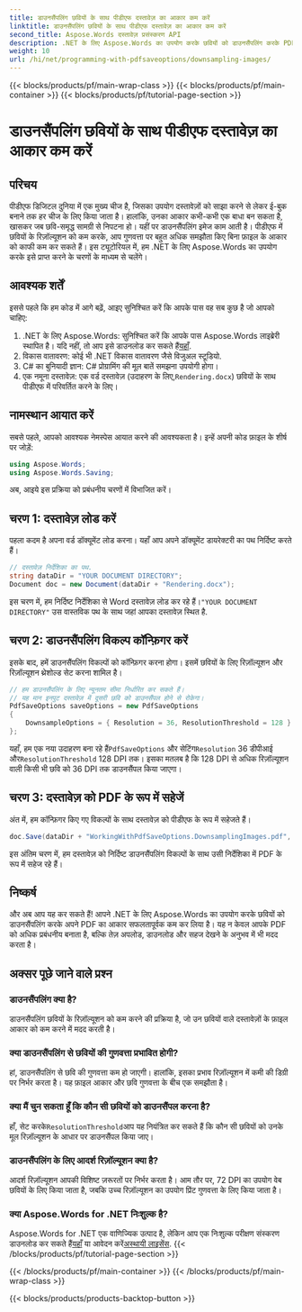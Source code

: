 ```yaml
---
title: डाउनसैंपलिंग छवियों के साथ पीडीएफ दस्तावेज़ का आकार कम करें
linktitle: डाउनसैंपलिंग छवियों के साथ पीडीएफ दस्तावेज़ का आकार कम करें
second_title: Aspose.Words दस्तावेज़ प्रसंस्करण API
description: .NET के लिए Aspose.Words का उपयोग करके छवियों को डाउनसैंपलिंग करके PDF दस्तावेज़ का आकार कम करें। तेज़ अपलोड और डाउनलोड समय के लिए अपने PDF को अनुकूलित करें।
weight: 10
url: /hi/net/programming-with-pdfsaveoptions/downsampling-images/
---
```


{{< blocks/products/pf/main-wrap-class >}}
{{< blocks/products/pf/main-container >}}
{{< blocks/products/pf/tutorial-page-section >}}

# डाउनसैंपलिंग छवियों के साथ पीडीएफ दस्तावेज़ का आकार कम करें

## परिचय

पीडीएफ डिजिटल दुनिया में एक मुख्य चीज है, जिसका उपयोग दस्तावेज़ों को साझा करने से लेकर ई-बुक बनाने तक हर चीज के लिए किया जाता है। हालांकि, उनका आकार कभी-कभी एक बाधा बन सकता है, खासकर जब छवि-समृद्ध सामग्री से निपटना हो। यहीं पर डाउनसैंपलिंग इमेज काम आती है। पीडीएफ में छवियों के रिज़ॉल्यूशन को कम करके, आप गुणवत्ता पर बहुत अधिक समझौता किए बिना फ़ाइल के आकार को काफी कम कर सकते हैं। इस ट्यूटोरियल में, हम .NET के लिए Aspose.Words का उपयोग करके इसे प्राप्त करने के चरणों के माध्यम से चलेंगे।

## आवश्यक शर्तें

इससे पहले कि हम कोड में आगे बढ़ें, आइए सुनिश्चित करें कि आपके पास वह सब कुछ है जो आपको चाहिए:

1.  .NET के लिए Aspose.Words: सुनिश्चित करें कि आपके पास Aspose.Words लाइब्रेरी स्थापित है। यदि नहीं, तो आप इसे डाउनलोड कर सकते हैं[यहाँ](https://releases.aspose.com/words/net/).
2. विकास वातावरण: कोई भी .NET विकास वातावरण जैसे विजुअल स्टूडियो.
3. C# का बुनियादी ज्ञान: C# प्रोग्रामिंग की मूल बातें समझना उपयोगी होगा।
4.  एक नमूना दस्तावेज़: एक वर्ड दस्तावेज़ (उदाहरण के लिए,`Rendering.docx`) छवियों के साथ पीडीएफ में परिवर्तित करने के लिए।

## नामस्थान आयात करें

सबसे पहले, आपको आवश्यक नेमस्पेस आयात करने की आवश्यकता है। इन्हें अपनी कोड फ़ाइल के शीर्ष पर जोड़ें:

```csharp
using Aspose.Words;
using Aspose.Words.Saving;
```

अब, आइये इस प्रक्रिया को प्रबंधनीय चरणों में विभाजित करें।

## चरण 1: दस्तावेज़ लोड करें

पहला कदम है अपना वर्ड डॉक्यूमेंट लोड करना। यहाँ आप अपने डॉक्यूमेंट डायरेक्टरी का पथ निर्दिष्ट करते हैं।

```csharp
// दस्तावेज़ निर्देशिका का पथ.
string dataDir = "YOUR DOCUMENT DIRECTORY";
Document doc = new Document(dataDir + "Rendering.docx");
```

इस चरण में, हम निर्दिष्ट निर्देशिका से Word दस्तावेज़ लोड कर रहे हैं।`"YOUR DOCUMENT DIRECTORY"` उस वास्तविक पथ के साथ जहां आपका दस्तावेज़ स्थित है.

## चरण 2: डाउनसैंपलिंग विकल्प कॉन्फ़िगर करें

इसके बाद, हमें डाउनसैंपलिंग विकल्पों को कॉन्फ़िगर करना होगा। इसमें छवियों के लिए रिज़ॉल्यूशन और रिज़ॉल्यूशन थ्रेशोल्ड सेट करना शामिल है।

```csharp
// हम डाउनसैंपलिंग के लिए न्यूनतम सीमा निर्धारित कर सकते हैं।
// यह मान इनपुट दस्तावेज़ में दूसरी छवि को डाउनसैंपल होने से रोकेगा।
PdfSaveOptions saveOptions = new PdfSaveOptions
{
    DownsampleOptions = { Resolution = 36, ResolutionThreshold = 128 }
};
```

 यहाँ, हम एक नया उदाहरण बना रहे हैं`PdfSaveOptions` और सेटिंग`Resolution` 36 डीपीआई और`ResolutionThreshold` 128 DPI तक। इसका मतलब है कि 128 DPI से अधिक रिज़ॉल्यूशन वाली किसी भी छवि को 36 DPI तक डाउनसैंपल किया जाएगा।

## चरण 3: दस्तावेज़ को PDF के रूप में सहेजें

अंत में, हम कॉन्फ़िगर किए गए विकल्पों के साथ दस्तावेज़ को पीडीएफ के रूप में सहेजते हैं।

```csharp
doc.Save(dataDir + "WorkingWithPdfSaveOptions.DownsamplingImages.pdf", saveOptions);
```

इस अंतिम चरण में, हम दस्तावेज़ को निर्दिष्ट डाउनसैंपलिंग विकल्पों के साथ उसी निर्देशिका में PDF के रूप में सहेज रहे हैं।

## निष्कर्ष

और अब आप यह कर सकते हैं! आपने .NET के लिए Aspose.Words का उपयोग करके छवियों को डाउनसैंपलिंग करके अपने PDF का आकार सफलतापूर्वक कम कर लिया है। यह न केवल आपके PDF को अधिक प्रबंधनीय बनाता है, बल्कि तेज़ अपलोड, डाउनलोड और सहज देखने के अनुभव में भी मदद करता है।

## अक्सर पूछे जाने वाले प्रश्न

### डाउनसैंपलिंग क्या है?
डाउनसैंपलिंग छवियों के रिज़ॉल्यूशन को कम करने की प्रक्रिया है, जो उन छवियों वाले दस्तावेज़ों के फ़ाइल आकार को कम करने में मदद करती है।

### क्या डाउनसैंपलिंग से छवियों की गुणवत्ता प्रभावित होगी?
हां, डाउनसैंपलिंग से छवि की गुणवत्ता कम हो जाएगी। हालांकि, इसका प्रभाव रिज़ॉल्यूशन में कमी की डिग्री पर निर्भर करता है। यह फ़ाइल आकार और छवि गुणवत्ता के बीच एक समझौता है।

### क्या मैं चुन सकता हूँ कि कौन सी छवियों को डाउनसैंपल करना है?
 हाँ, सेट करके`ResolutionThreshold`आप यह नियंत्रित कर सकते हैं कि कौन सी छवियों को उनके मूल रिज़ॉल्यूशन के आधार पर डाउनसैंपल किया जाए।

### डाउनसैंपलिंग के लिए आदर्श रिज़ॉल्यूशन क्या है?
आदर्श रिज़ॉल्यूशन आपकी विशिष्ट ज़रूरतों पर निर्भर करता है। आम तौर पर, 72 DPI का उपयोग वेब छवियों के लिए किया जाता है, जबकि उच्च रिज़ॉल्यूशन का उपयोग प्रिंट गुणवत्ता के लिए किया जाता है।

### क्या Aspose.Words for .NET निःशुल्क है?
 Aspose.Words for .NET एक वाणिज्यिक उत्पाद है, लेकिन आप एक निःशुल्क परीक्षण संस्करण डाउनलोड कर सकते हैं[यहाँ](https://releases.aspose.com/) या आवेदन करें[अस्थायी लाइसेंस](https://purchase.aspose.com/temporary-license/).
{{< /blocks/products/pf/tutorial-page-section >}}

{{< /blocks/products/pf/main-container >}}
{{< /blocks/products/pf/main-wrap-class >}}

{{< blocks/products/products-backtop-button >}}
